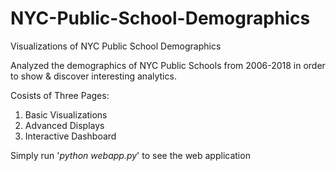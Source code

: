 # NYC-Public-School-Demographics
Visualizations of NYC Public School Demographics

Analyzed the demographics of NYC Public Schools from 2006-2018 in order to show & discover interesting analytics.


Cosists of Three Pages:
1. Basic Visualizations
2. Advanced Displays
3. Interactive Dashboard

Simply run '*python webapp.py*' to see the web application

